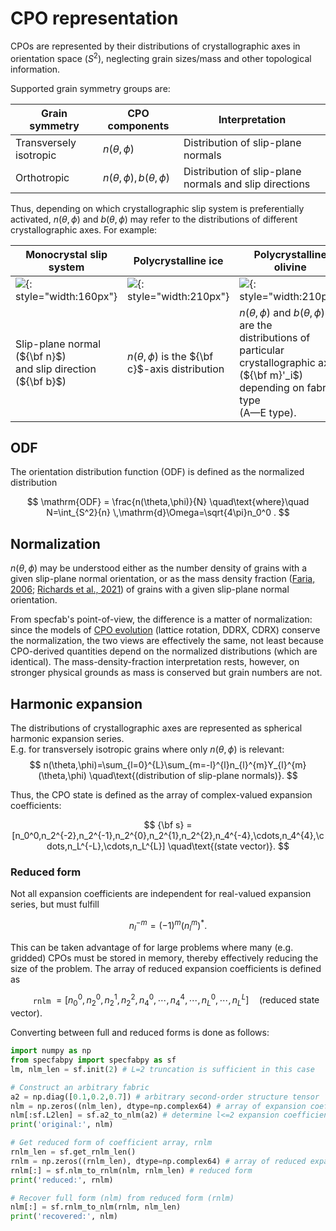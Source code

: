 # CPO representation

CPOs are represented by their distributions of crystallographic axes in orientation space ($S^2$), neglecting grain sizes/mass and other topological information.

Supported grain symmetry groups are:

| Grain symmetry | CPO components | Interpretation |
| --- | --- | --- | 
| Transversely isotropic | $n(\theta,\phi)$                  | Distribution of slip-plane normals |
| Orthotropic            | $n(\theta,\phi),\,b(\theta,\phi)$ | Distribution of slip-plane normals and slip directions |

Thus, depending on which crystallographic slip system is preferentially activated, $n(\theta,\phi)$ and $b(\theta,\phi)$ may refer to the distributions of different crystallographic axes.
For example: 

| <center> Monocrystal slip system</center> | <center>Polycrystalline ice</center> | <center>Polycrystalline olivine</center> |
| :- | :- | :- |
| ![](https://raw.githubusercontent.com/nicholasmr/specfab/main/images/slipplane.png){: style="width:160px"} | ![](https://raw.githubusercontent.com/nicholasmr/specfab/main/images/tranisotropic/polycrystal-ice.png){: style="width:210px"} | ![](https://raw.githubusercontent.com/nicholasmr/specfab/main/images/orthotropic/polycrystal.png){: style="width:210px"} |
| Slip-plane normal (${\bf n}$) <br>and slip direction (${\bf b}$) | $n(\theta,\phi)$ is the ${\bf c}$-axis distribution | $n(\theta,\phi)$ and $b(\theta,\phi)$ are the <br> distributions of particular <br> crystallographic axes (${\bf m}'_i$) <br> depending on fabric type <br> (A&mdash;E type). |

## ODF

The orientation distribution function (ODF) is defined as the normalized distribution 

$$ 
\mathrm{ODF} = \frac{n(\theta,\phi)}{N} \quad\text{where}\quad N=\int_{S^2}{n} \,\mathrm{d}\Omega=\sqrt{4\pi}n_0^0 .
$$

## Normalization

$n(\theta,\phi)$ may be understood either as the number density of grains with a given slip-plane normal orientation, or as the mass density fraction ([Faria, 2006](https://royalsocietypublishing.org/doi/abs/10.1098/rspa.2005.1610); [Richards et al., 2021](https://www.sciencedirect.com/science/article/abs/pii/S0012821X20306622)) of grains with a given slip-plane normal orientation.

From specfab's point-of-view, the difference is a matter of normalization: since the models of [CPO evolution](cpo-dynamics-tranisotropic.md) (lattice rotation, DDRX, CDRX) conserve the normalization, the two views are effectively the same, not least because CPO-derived quantities depend on the normalized distributions (which are identical).
The mass-density-fraction interpretation rests, however, on stronger physical grounds as mass is conserved but grain numbers are not.


## Harmonic expansion

The distributions of crystallographic axes are represented as spherical harmonic expansion series.
<br>
E.g. for transversely isotropic grains where only $n(\theta,\phi)$ is relevant:
$$ 
n(\theta,\phi)=\sum_{l=0}^{L}\sum_{m=-l}^{l}n_{l}^{m}Y_{l}^{m}(\theta,\phi) \quad\text{(distribution of slip-plane normals)}.
$$


Thus, the CPO state is defined as the array of complex-valued expansion coefficients:

$$
{\bf s} = [n_0^0,n_2^{-2},n_2^{-1},n_2^{0},n_2^{1},n_2^{2},n_4^{-4},\cdots,n_4^{4},\cdots,n_L^{-L},\cdots,n_L^{L}] \quad\text{(state vector)}.
$$

### Reduced form

Not all expansion coefficients are independent for real-valued expansion series, but must fulfill

$$ 
n_l^{-m}=(-1)^m(n_l^m)^* .
$$

This can be taken advantage of for large problems where many (e.g. gridded) CPOs must be stored in memory, thereby effectively reducing the size of the problem. 
The array of reduced expansion coefficients is defined as

$\qquad$ `rnlm` $= [n_0^0,n_2^{0},n_2^{1},n_2^{2},n_4^{0},\cdots,n_4^{4},\cdots,n_L^{0},\cdots,n_L^{L}] \quad\text{(reduced state vector)}.$

Converting between full and reduced forms is done as follows:

```python
import numpy as np
from specfabpy import specfabpy as sf
lm, nlm_len = sf.init(2) # L=2 truncation is sufficient in this case

# Construct an arbitrary fabric
a2 = np.diag([0.1,0.2,0.7]) # arbitrary second-order structure tensor
nlm = np.zeros((nlm_len), dtype=np.complex64) # array of expansion coefficients
nlm[:sf.L2len] = sf.a2_to_nlm(a2) # determine l<=2 expansion coefficients of ODF
print('original:', nlm)

# Get reduced form of coefficient array, rnlm
rnlm_len = sf.get_rnlm_len() 
rnlm = np.zeros((rnlm_len), dtype=np.complex64) # array of reduced expansion coefficients
rnlm[:] = sf.nlm_to_rnlm(nlm, rnlm_len) # reduced form
print('reduced:', rnlm)

# Recover full form (nlm) from reduced form (rnlm)
nlm[:] = sf.rnlm_to_nlm(rnlm, nlm_len)
print('recovered:', nlm)
```


